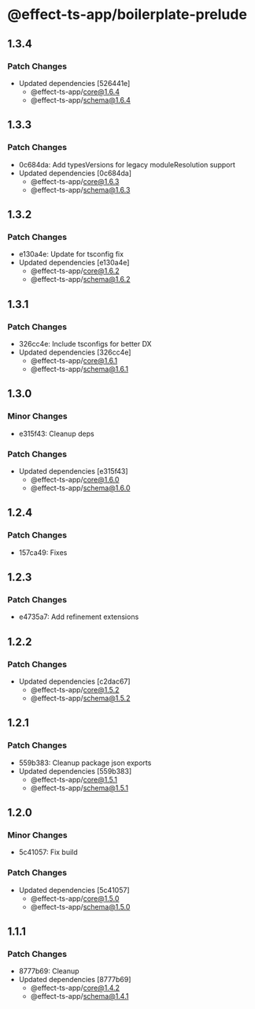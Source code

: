 # @effect-ts-app/boilerplate-prelude

## 1.3.4

### Patch Changes

- Updated dependencies [526441e]
  - @effect-ts-app/core@1.6.4
  - @effect-ts-app/schema@1.6.4

## 1.3.3

### Patch Changes

- 0c684da: Add typesVersions for legacy moduleResolution support
- Updated dependencies [0c684da]
  - @effect-ts-app/core@1.6.3
  - @effect-ts-app/schema@1.6.3

## 1.3.2

### Patch Changes

- e130a4e: Update for tsconfig fix
- Updated dependencies [e130a4e]
  - @effect-ts-app/core@1.6.2
  - @effect-ts-app/schema@1.6.2

## 1.3.1

### Patch Changes

- 326cc4e: Include tsconfigs for better DX
- Updated dependencies [326cc4e]
  - @effect-ts-app/core@1.6.1
  - @effect-ts-app/schema@1.6.1

## 1.3.0

### Minor Changes

- e315f43: Cleanup deps

### Patch Changes

- Updated dependencies [e315f43]
  - @effect-ts-app/core@1.6.0
  - @effect-ts-app/schema@1.6.0

## 1.2.4

### Patch Changes

- 157ca49: Fixes

## 1.2.3

### Patch Changes

- e4735a7: Add refinement extensions

## 1.2.2

### Patch Changes

- Updated dependencies [c2dac67]
  - @effect-ts-app/core@1.5.2
  - @effect-ts-app/schema@1.5.2

## 1.2.1

### Patch Changes

- 559b383: Cleanup package json exports
- Updated dependencies [559b383]
  - @effect-ts-app/core@1.5.1
  - @effect-ts-app/schema@1.5.1

## 1.2.0

### Minor Changes

- 5c41057: Fix build

### Patch Changes

- Updated dependencies [5c41057]
  - @effect-ts-app/core@1.5.0
  - @effect-ts-app/schema@1.5.0

## 1.1.1

### Patch Changes

- 8777b69: Cleanup
- Updated dependencies [8777b69]
  - @effect-ts-app/core@1.4.2
  - @effect-ts-app/schema@1.4.1
